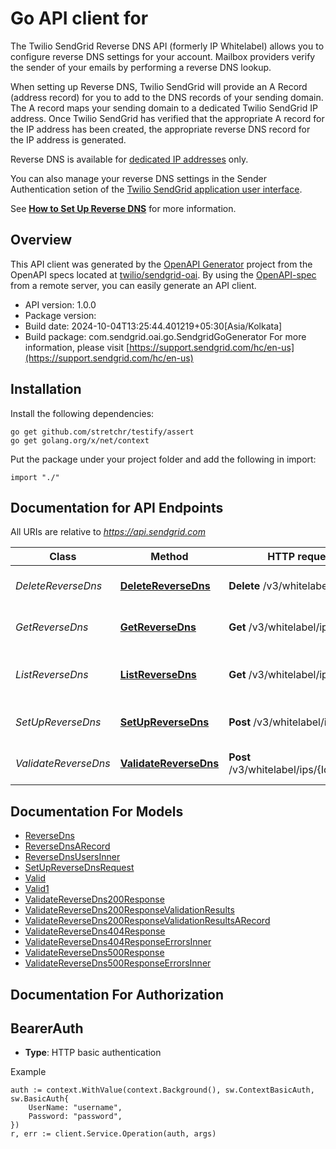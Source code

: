 # Go API client for 

The Twilio SendGrid Reverse DNS API (formerly IP Whitelabel) allows you to configure reverse DNS settings for your account. Mailbox providers verify the sender of your emails by performing a reverse DNS lookup.

When setting up Reverse DNS, Twilio SendGrid will provide an A Record (address record) for you to add to the DNS records of your sending domain. The A record maps your sending domain to a dedicated Twilio SendGrid IP address. Once Twilio SendGrid has verified that the appropriate A record for the IP address has been created, the appropriate reverse DNS record for the IP address is generated.

Reverse DNS is available for [dedicated IP addresses](https://sendgrid.com/docs/ui/account-and-settings/dedicated-ip-addresses/) only.

You can also manage your reverse DNS settings in the Sender Authentication setion of the [Twilio SendGrid application user interface](https://app.sendgrid.com/settings/sender_auth).

See [**How to Set Up Reverse DNS**](https://sendgrid.com/docs/ui/account-and-settings/how-to-set-up-reverse-dns/) for more information.

## Overview
This API client was generated by the [OpenAPI Generator](https://openapi-generator.tech) project from the OpenAPI specs located at [twilio/sendgrid-oai](https://github.com/twilio/sendgrid-oai/tree/main/spec).  By using the [OpenAPI-spec](https://www.openapis.org/) from a remote server, you can easily generate an API client.

- API version: 1.0.0
- Package version: 
- Build date: 2024-10-04T13:25:44.401219+05:30[Asia/Kolkata]
- Build package: com.sendgrid.oai.go.SendgridGoGenerator
For more information, please visit [https://support.sendgrid.com/hc/en-us](https://support.sendgrid.com/hc/en-us)

## Installation

Install the following dependencies:

```shell
go get github.com/stretchr/testify/assert
go get golang.org/x/net/context
```

Put the package under your project folder and add the following in import:

```golang
import "./"
```

## Documentation for API Endpoints

All URIs are relative to *https://api.sendgrid.com*

Class | Method | HTTP request | Description
------------ | ------------- | ------------- | -------------
*DeleteReverseDns* | [**DeleteReverseDns**](docs/DeleteReverseDns.md#deletereversedns) | **Delete** /v3/whitelabel/ips/{Id} | Delete a reverse DNS record
*GetReverseDns* | [**GetReverseDns**](docs/GetReverseDns.md#getreversedns) | **Get** /v3/whitelabel/ips/{Id} | Retrieve a reverse DNS record
*ListReverseDns* | [**ListReverseDns**](docs/ListReverseDns.md#listreversedns) | **Get** /v3/whitelabel/ips | Retrieve all reverse DNS records
*SetUpReverseDns* | [**SetUpReverseDns**](docs/SetUpReverseDns.md#setupreversedns) | **Post** /v3/whitelabel/ips | Set up reverse DNS
*ValidateReverseDns* | [**ValidateReverseDns**](docs/ValidateReverseDns.md#validatereversedns) | **Post** /v3/whitelabel/ips/{Id}/validate | Validate a reverse DNS record


## Documentation For Models

 - [ReverseDns](ReverseDns.md)
 - [ReverseDnsARecord](ReverseDnsARecord.md)
 - [ReverseDnsUsersInner](ReverseDnsUsersInner.md)
 - [SetUpReverseDnsRequest](SetUpReverseDnsRequest.md)
 - [Valid](Valid.md)
 - [Valid1](Valid1.md)
 - [ValidateReverseDns200Response](ValidateReverseDns200Response.md)
 - [ValidateReverseDns200ResponseValidationResults](ValidateReverseDns200ResponseValidationResults.md)
 - [ValidateReverseDns200ResponseValidationResultsARecord](ValidateReverseDns200ResponseValidationResultsARecord.md)
 - [ValidateReverseDns404Response](ValidateReverseDns404Response.md)
 - [ValidateReverseDns404ResponseErrorsInner](ValidateReverseDns404ResponseErrorsInner.md)
 - [ValidateReverseDns500Response](ValidateReverseDns500Response.md)
 - [ValidateReverseDns500ResponseErrorsInner](ValidateReverseDns500ResponseErrorsInner.md)


## Documentation For Authorization



## BearerAuth

- **Type**: HTTP basic authentication

Example

```golang
auth := context.WithValue(context.Background(), sw.ContextBasicAuth, sw.BasicAuth{
    UserName: "username",
    Password: "password",
})
r, err := client.Service.Operation(auth, args)
```

